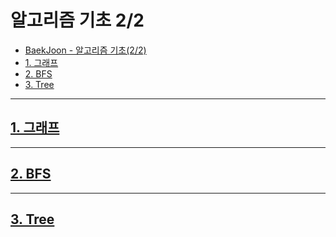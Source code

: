 # 알고리즘 기초 2/2
- [BaekJoon - 알고리즘 기초(2/2)](https://code.plus/course/42)
- [1. 그래프](#1-그래프)
- [2. BFS](#2-bfs)
- [3. Tree](#3-tree)

---------------------------------------------------------------------------------------
## [1. 그래프]()

---------------------------------------------------------------------------------------
## [2. BFS]()

---------------------------------------------------------------------------------------
## [3. Tree]()